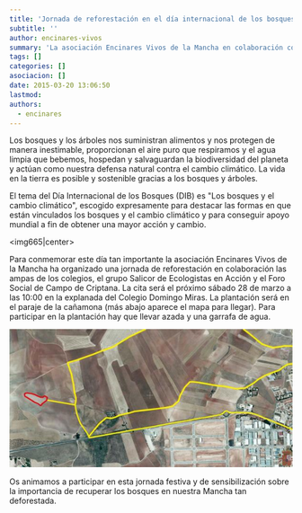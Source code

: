 ```yaml
---
title: 'Jornada de reforestación en el día internacional de los bosques '
subtitle: ''
author: encinares-vivos
summary: 'La asociación Encinares Vivos de la Mancha en colaboración con el Foro Socia, Ecologistas en Acción y las ampas de los colegios organiza el próximo domingo 22 una jornada de reforestación en conmemoración del día internacional de los bosques.'
tags: []
categories: []
asociacion: []
date: 2015-03-20 13:06:50
lastmod:
authors: 
  - encinares
---
```


Los bosques y los árboles nos suministran alimentos y nos protegen de manera inestimable, proporcionan el aire puro que respiramos y el agua limpia que bebemos, hospedan y salvaguardan la biodiversidad del planeta y actúan como nuestra defensa natural contra el cambio climático. La vida en la tierra es posible y sostenible gracias a los bosques y árboles.

El tema del Día Internacional de los Bosques (DIB) es "Los bosques y el cambio climático", escogido expresamente para destacar las formas en que están vinculados los bosques y el cambio climático y para conseguir apoyo mundial a fin de obtener una mayor acción y cambio.

<img665|center>

Para conmemorar este día tan importante la asociación Encinares Vivos de la Mancha ha organizado una jornada de reforestación en colaboración las ampas de los colegios, el grupo Salicor de Ecologistas en Acción y el Foro Social de Campo de Criptana. La cita será el próximo sábado 28 de marzo a las 10:00 en la explanada del Colegio Domingo Miras. La plantación será en el paraje de la cañamona (más abajo aparece el mapa para llegar). Para participar en la plantación hay que llevar azada y una garrafa de agua. 

<img src="img/plano-pol.10-parc.123.jpg#cente" alt="" width="600">

Os animamos a participar en esta jornada festiva y de sensibilización sobre la importancia de recuperar los bosques en nuestra Mancha tan deforestada. 

